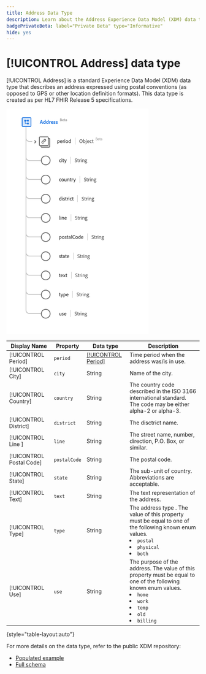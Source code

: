 ```yaml
---
title: Address Data Type
description: Learn about the Address Experience Data Model (XDM) data type.
badgePrivateBeta: label="Private Beta" type="Informative"
hide: yes
---
```

# [!UICONTROL Address] data type

[!UICONTROL Address] is a standard Experience Data Model (XDM) data type that describes an address expressed using postal conventions (as opposed to GPS or other location definition formats). This data type is created as per HL7 FHIR Release 5 specifications.

![Address data type structure](../../images/data-types/healthcare/address.png)

| Display Name | Property | Data type | Description |
| --- | --- | --- | --- |
| [!UICONTROL Period] | `period` | [[!UICONTROL Period]](../healthcare/period.md) | Time period when the address was/is in use. |
| [!UICONTROL City] |`city` | String | Name of the city. |
| [!UICONTROL Country] |`country` | String | The country code described in the ISO 3166 international standard. The code may be either alpha-2 or alpha-3. |
| [!UICONTROL District] | `district` | String | The disctrict name. |
| [!UICONTROL Line ] |`line` | String | The street name, number, direction, P.O. Box, or similar. |
| [!UICONTROL Postal Code] |`postalCode` | String | The postal code. |
| [!UICONTROL State] |`state` | String | The sub-unit of country. Abbreviations are acceptable. |
| [!UICONTROL Text] |`text` | String | The text representation of the address. |
| [!UICONTROL Type] | `type` | String | The address type . The value of this property must be equal to one of the following known enum values. <li> `postal` </li> <li> `physical` </li> <li> `both` </li> |
| [!UICONTROL Use] | `use` | String | The purpose of the address. The value of this property must be equal to one of the following known enum values. <li> `home` </li> <li> `work` </li> <li> `temp` </li> <li> `old`</li> <li> `billing`</li> |

{style="table-layout:auto"}

For more details on the data type, refer to the public XDM repository:

* [Populated example](https://github.com/adobe/xdm/blob/master/extensions/industry/healthcare/fhir/datatypes/address.example.1.json)
* [Full schema](https://github.com/adobe/xdm/blob/master/extensions/industry/healthcare/fhir/datatypes/address.schema.json)
